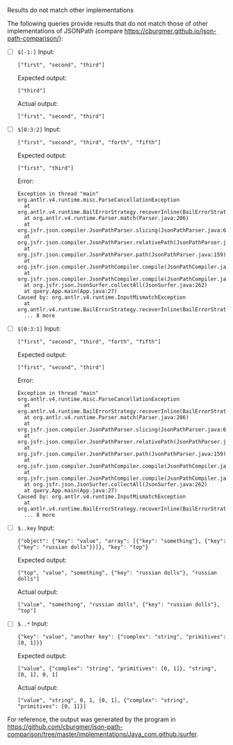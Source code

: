 Results do not match other implementations

The following queries provide results that do not match those of other implementations of JSONPath
(compare https://cburgmer.github.io/json-path-comparison/):

- [ ] `$[-1:]`
  Input:
  ```
  ["first", "second", "third"]
  ```
  Expected output:
  ```
  ["third"]
  ```
  Actual output:
  ```
  ["first", "second", "third"]
  ```

- [ ] `$[0:3:2]`
  Input:
  ```
  ["first", "second", "third", "forth", "fifth"]
  ```
  Expected output:
  ```
  ["first", "third"]
  ```
  Error:
  ```
  Exception in thread "main" org.antlr.v4.runtime.misc.ParseCancellationException
  	at org.antlr.v4.runtime.BailErrorStrategy.recoverInline(BailErrorStrategy.java:66)
  	at org.antlr.v4.runtime.Parser.match(Parser.java:206)
  	at org.jsfr.json.compiler.JsonPathParser.slicing(JsonPathParser.java:636)
  	at org.jsfr.json.compiler.JsonPathParser.relativePath(JsonPathParser.java:265)
  	at org.jsfr.json.compiler.JsonPathParser.path(JsonPathParser.java:159)
  	at org.jsfr.json.compiler.JsonPathCompiler.compile(JsonPathCompiler.java:283)
  	at org.jsfr.json.compiler.JsonPathCompiler.compile(JsonPathCompiler.java:273)
  	at org.jsfr.json.JsonSurfer.collectAll(JsonSurfer.java:262)
  	at query.App.main(App.java:27)
  Caused by: org.antlr.v4.runtime.InputMismatchException
  	at org.antlr.v4.runtime.BailErrorStrategy.recoverInline(BailErrorStrategy.java:61)
  	... 8 more
  ```

- [ ] `$[0:3:1]`
  Input:
  ```
  ["first", "second", "third", "forth", "fifth"]
  ```
  Expected output:
  ```
  ["first", "second", "third"]
  ```
  Error:
  ```
  Exception in thread "main" org.antlr.v4.runtime.misc.ParseCancellationException
  	at org.antlr.v4.runtime.BailErrorStrategy.recoverInline(BailErrorStrategy.java:66)
  	at org.antlr.v4.runtime.Parser.match(Parser.java:206)
  	at org.jsfr.json.compiler.JsonPathParser.slicing(JsonPathParser.java:636)
  	at org.jsfr.json.compiler.JsonPathParser.relativePath(JsonPathParser.java:265)
  	at org.jsfr.json.compiler.JsonPathParser.path(JsonPathParser.java:159)
  	at org.jsfr.json.compiler.JsonPathCompiler.compile(JsonPathCompiler.java:283)
  	at org.jsfr.json.compiler.JsonPathCompiler.compile(JsonPathCompiler.java:273)
  	at org.jsfr.json.JsonSurfer.collectAll(JsonSurfer.java:262)
  	at query.App.main(App.java:27)
  Caused by: org.antlr.v4.runtime.InputMismatchException
  	at org.antlr.v4.runtime.BailErrorStrategy.recoverInline(BailErrorStrategy.java:61)
  	... 8 more
  ```

- [ ] `$..key`
  Input:
  ```
  {"object": {"key": "value", "array": [{"key": "something"}, {"key": {"key": "russian dolls"}}]}, "key": "top"}
  ```
  Expected output:
  ```
  ["top", "value", "something", {"key": "russian dolls"}, "russian dolls"]
  ```
  Actual output:
  ```
  ["value", "something", "russian dolls", {"key": "russian dolls"}, "top"]
  ```

- [ ] `$..*`
  Input:
  ```
  {"key": "value", "another key": {"complex": "string", "primitives": [0, 1]}}
  ```
  Expected output:
  ```
  ["value", {"complex": "string", "primitives": [0, 1]}, "string", [0, 1], 0, 1]
  ```
  Actual output:
  ```
  ["value", "string", 0, 1, [0, 1], {"complex": "string", "primitives": [0, 1]}]
  ```


For reference, the output was generated by the program in https://github.com/cburgmer/json-path-comparison/tree/master/implementations/Java_com.github.jsurfer.

